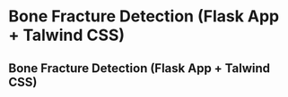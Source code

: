 # Bone Fracture Detection (Flask App + Talwind CSS)

## Bone Fracture Detection (Flask App + Talwind CSS)
